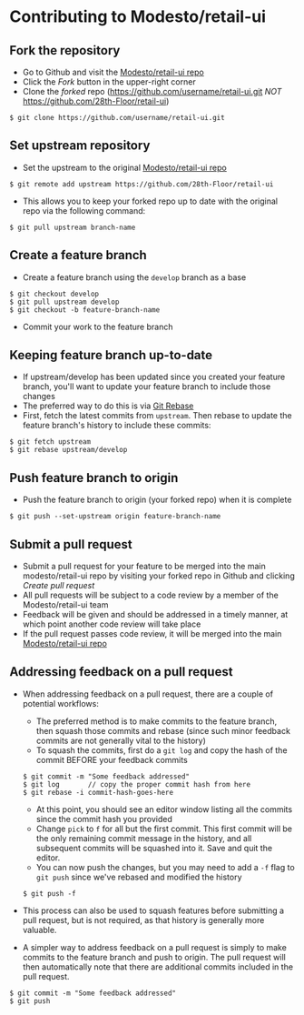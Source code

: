 # Contributing to Modesto/retail-ui

## Fork the repository

- Go to Github and visit the [Modesto/retail-ui repo](https://github.com/28th-Floor/retail-ui)
- Click the *Fork* button in the upper-right corner
- Clone the *forked* repo (https://github.com/username/retail-ui.git *NOT* https://github.com/28th-Floor/retail-ui)

```
$ git clone https://github.com/username/retail-ui.git
```

## Set upstream repository

- Set the upstream to the original [Modesto/retail-ui repo](https://github.com/28th-Floor/retail-ui)

```
$ git remote add upstream https://github.com/28th-Floor/retail-ui
```

- This allows you to keep your forked repo up to date with the original repo via the following command:

```
$ git pull upstream branch-name
```

## Create a feature branch

- Create a feature branch using the `develop` branch as a base

```
$ git checkout develop
$ git pull upstream develop
$ git checkout -b feature-branch-name
```

- Commit your work to the feature branch


## Keeping feature branch up-to-date

- If upstream/develop has been updated since you created your feature branch, you'll want to update your feature branch to include those changes
- The preferred way to do this is via [Git Rebase](https://git-scm.com/book/en/v2/Git-Branching-Rebasing)
- First, fetch the latest commits from `upstream`. Then rebase to update the feature branch's history to include these commits:

```
$ git fetch upstream
$ git rebase upstream/develop
```

## Push feature branch to origin

- Push the feature branch to origin (your forked repo) when it is complete

```
$ git push --set-upstream origin feature-branch-name
```

## Submit a pull request

- Submit a pull request for your feature to be merged into the main modesto/retail-ui repo by visiting your forked repo in Github and clicking *Create pull request*
- All pull requests will be subject to a code review by a member of the Modesto/retail-ui team
- Feedback will be given and should be addressed in a timely manner, at which point another code review will take place
- If the pull request passes code review, it will be merged into the main [Modesto/retail-ui repo](https://github.com/28th-Floor/retail-ui)


## Addressing feedback on a pull request

- When addressing feedback on a pull request, there are a couple of potential workflows:
    - The preferred method is to make commits to the feature branch, then squash those commits and rebase (since such minor feedback commits are not generally vital to the history)
    - To squash the commits, first do a `git log` and copy the hash of the commit BEFORE your feedback commits

    ```
    $ git commit -m "Some feedback addressed"
    $ git log       // copy the proper commit hash from here
    $ git rebase -i commit-hash-goes-here
    ```

    - At this point, you should see an editor window listing all the commits since the commit hash you provided
    - Change `pick` to `f` for all but the first commit. This first commit will be the only remaining commit message in the history, and all subsequent commits will be squashed into it. Save and quit the editor.
    - You can now push the changes, but you may need to add a `-f` flag to `git push` since we've rebased and modified the history

    ```
    $ git push -f
    ```

- This process can also be used to squash features before submitting a pull request, but is not required, as that history is generally more valuable.

- A simpler way to address feedback on a pull request is simply to make commits to the feature branch and push to origin. The pull request will then automatically note that there are additional commits included in the pull request.

```
$ git commit -m "Some feedback addressed"
$ git push
```
